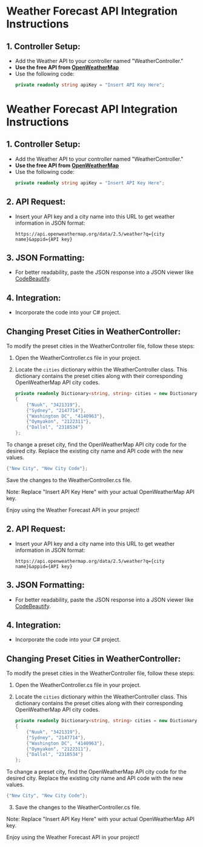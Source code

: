 # Weather Forecast API Integration Instructions

## 1. Controller Setup:
   - Add the Weather API to your controller named "WeatherController."
   - **Use the free API from [OpenWeatherMap](https://openweathermap.org/appid)**
   - Use the following code:
     ```csharp
     private readonly string apiKey = "Insert API Key Here";
  # Weather Forecast API Integration Instructions

## 1. Controller Setup:
   - Add the Weather API to your controller named "WeatherController."
   - **Use the free API from [OpenWeatherMap](https://openweathermap.org/appid)**
   - Use the following code:
     ```csharp
     private readonly string apiKey = "Insert API Key Here";
     ```

## 2. API Request:
   - Insert your API key and a city name into this URL to get weather information in JSON format:
     ```
     https://api.openweathermap.org/data/2.5/weather?q={city name}&appid={API key}
     ```

## 3. JSON Formatting:
   - For better readability, paste the JSON response into a JSON viewer like [CodeBeautify](https://codebeautify.org/jsonviewer).

## 4. Integration:
   - Incorporate the code into your C# project.

## Changing Preset Cities in WeatherController:

To modify the preset cities in the WeatherController file, follow these steps:

1. Open the WeatherController.cs file in your project.

2. Locate the `cities` dictionary within the WeatherController class. This dictionary contains the preset cities along with their corresponding OpenWeatherMap API city codes.

   ```csharp
   private readonly Dictionary<string, string> cities = new Dictionary<string, string>
   {
       {"Nuuk", "3421319"},
       {"Sydney", "2147714"},
       {"Washington DC", "4140963"},
       {"Oymyakon", "2122311"},
       {"Dallol", "2318534"}
   };
   
To change a preset city, find the OpenWeatherMap API city code for the desired city. Replace the existing city name and API code with the new values.

   ```csharp
{"New City", "New City Code"};  
```

Save the changes to the WeatherController.cs file.


Note: Replace "Insert API Key Here" with your actual OpenWeatherMap API key.

Enjoy using the Weather Forecast API in your project!

## 2. API Request:
   - Insert your API key and a city name into this URL to get weather information in JSON format:
     ```
     https://api.openweathermap.org/data/2.5/weather?q={city name}&appid={API key}
     ```

## 3. JSON Formatting:
   - For better readability, paste the JSON response into a JSON viewer like [CodeBeautify](https://codebeautify.org/jsonviewer).

## 4. Integration:
   - Incorporate the code into your C# project.

## Changing Preset Cities in WeatherController:

To modify the preset cities in the WeatherController file, follow these steps:

1. Open the WeatherController.cs file in your project.

2. Locate the `cities` dictionary within the WeatherController class. This dictionary contains the preset cities along with their corresponding OpenWeatherMap API city codes.

   ```csharp
   private readonly Dictionary<string, string> cities = new Dictionary<string, string>
   {
       {"Nuuk", "3421319"},
       {"Sydney", "2147714"},
       {"Washington DC", "4140963"},
       {"Oymyakon", "2122311"},
       {"Dallol", "2318534"}
   };

To change a preset city, find the OpenWeatherMap API city code for the desired city. Replace the existing city name and API code with the new values.

   ```csharp
{"New City", "New City Code"};  
```
3. Save the changes to the WeatherController.cs file.


Note: Replace "Insert API Key Here" with your actual OpenWeatherMap API key.

Enjoy using the Weather Forecast API in your project!
